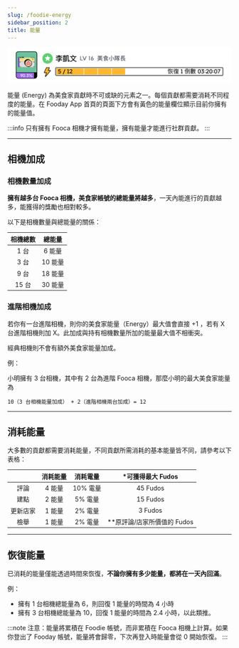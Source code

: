 ```yaml
---
slug: /foodie-energy
sidebar_position: 2
title: 能量
---
```


![Energy bar](../energybar.jpg)

能量 (Energy) 為美食家貢獻時不可或缺的元素之一。每個貢獻都需要消耗不同程度的能量。在 Fooday App 首頁的頁面下方會有黃色的能量欄位顯示目前你擁有的能量值。

:::info
只有擁有 Fooca 相機才擁有能量，擁有能量才能進行社群貢獻。
:::

***

## 相機加成

### 相機數量加成

**擁有越多台 Fooca 相機，美食家帳號的總能量將越多**，一天內能進行的貢獻越多，能獲得的獎勵也相對較多。

以下是相機數量與總能量的關係：

| 相機總數  | 總能量  | 
|:---:|:---:|
| 1 台 | 6 能量  |
| 3 台 | 10 能量  | 
| 9 台 | 18 能量 | 
| 15 台 | 30 能量 | 

### 進階相機加成

若你有一台進階相機，則你的美食家能量（Energy）最大值會直接 +1 ，若有 X 台進階相機則加 X。此加成與持有相機數量所加的能量最大值不相衝突。

經典相機則不會有額外美食家能量加成。

例：

小明擁有 3 台相機，其中有 2 台為進階 Fooca 相機，那麼小明的最大美食家能量為

```
10（3 台相機能量加成） + 2（進階相機兩台加成）= 12
```

***

## 消耗能量

大多數的貢獻都需要消耗能量，不同貢獻所需消耗的基本能量皆不同，請參考以下表格：  

|  | 消耗能量   | 消耗電量   | *可獲得最大 Fudos   |
|:---:|:---:|:---:|:---:|
| 評論 | 4 能量 | 10% 電量 | 45 Fudos |
| 建點 | 2 能量 | 5% 電量 | 15 Fudos |
| 更新店家 | 1 能量  | 2% 電量   | 3 Fudos   |
| 檢舉 | 1 能量 | 2% 電量 | **原評論/店家所價值的 Fudos |

***

## 恢復能量

已消耗的能量僅能透過時間來恢復，**不論你擁有多少能量，都將在一天內回滿**。

例：
* 擁有 1 台相機總能量為 6，則回復 1 能量的時間為 4 小時
* 擁有 3 台相機總能量為 10，回復 1 能量的時間為 2.4 小時，以此類推。

:::note
注意：能量將累積在 Foodie 帳號，而非累積在 Fooca 相機上計算。如果你登出了 Fooday 帳號，能量將會歸零，下次再登入時能量會從 0 開始恢復。
:::